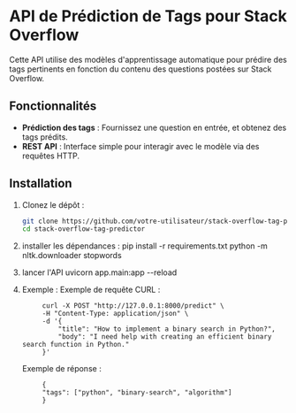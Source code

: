 # API de Prédiction de Tags pour Stack Overflow

Cette API utilise des modèles d'apprentissage automatique pour prédire des tags pertinents en fonction du contenu des questions postées sur Stack Overflow.

## Fonctionnalités

- **Prédiction des tags** : Fournissez une question en entrée, et obtenez des tags prédits.
- **REST API** : Interface simple pour interagir avec le modèle via des requêtes HTTP.

## Installation

1. Clonez le dépôt :
   ```bash
   git clone https://github.com/votre-utilisateur/stack-overflow-tag-predictor.git
   cd stack-overflow-tag-predictor

2. installer les dépendances : 
    pip install -r requirements.txt
    python -m nltk.downloader stopwords

3. lancer l'API
    uvicorn app.main:app --reload

4. Exemple : 
    Exemple de requête CURL : 

            curl -X POST "http://127.0.0.1:8000/predict" \
            -H "Content-Type: application/json" \
            -d '{
                "title": "How to implement a binary search in Python?",
                "body": "I need help with creating an efficient binary search function in Python."
            }'

    Exemple de réponse : 

            {
            "tags": ["python", "binary-search", "algorithm"]
            }
